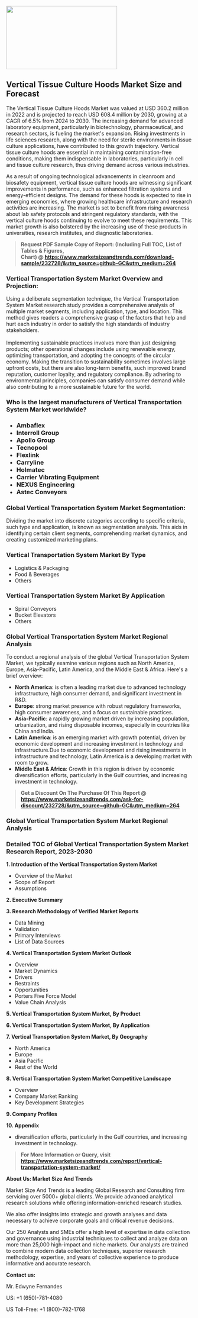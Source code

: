 <p><img class="alignnone size-medium wp-image-20088" src="https://ffe5etoiles.com/wp-content/uploads/2024/12/MST1-300x171.png" alt="" width="300" height="171" /></p><h2>Vertical Tissue Culture Hoods Market Size and Forecast</h2><p>The Vertical Tissue Culture Hoods Market was valued at USD 360.2 million in 2022 and is projected to reach USD 608.4 million by 2030, growing at a CAGR of 6.5% from 2024 to 2030. The increasing demand for advanced laboratory equipment, particularly in biotechnology, pharmaceutical, and research sectors, is fueling the market's expansion. Rising investments in life sciences research, along with the need for sterile environments in tissue culture applications, have contributed to this growth trajectory. Vertical tissue culture hoods are essential in maintaining contamination-free conditions, making them indispensable in laboratories, particularly in cell and tissue culture research, thus driving demand across various industries.</p><p>As a result of ongoing technological advancements in cleanroom and biosafety equipment, vertical tissue culture hoods are witnessing significant improvements in performance, such as enhanced filtration systems and energy-efficient designs. The demand for these hoods is expected to rise in emerging economies, where growing healthcare infrastructure and research activities are increasing. The market is set to benefit from rising awareness about lab safety protocols and stringent regulatory standards, with the vertical culture hoods continuing to evolve to meet these requirements. This market growth is also bolstered by the increasing use of these products in universities, research institutes, and diagnostic laboratories.</p></p><blockquote id="" class=""><strong>Request PDF Sample Copy of Report: (Including Full TOC, List of Tables &amp; Figures, Chart)&nbsp;@&nbsp;<strong><a href="https://www.marketsizeandtrends.com/download-sample/232728/&utm_source=github-GC&utm_medium=264" target="_blank">https://www.marketsizeandtrends.com/download-sample/232728/&utm_source=github-GC&utm_medium=264</a></strong></strong></blockquote><h3 id="" class="">Vertical Transportation System Market&nbsp;Overview and Projection:</h3><p id="" class="">Using a deliberate segmentation technique, the Vertical Transportation System Market research study provides a comprehensive analysis of multiple market segments, including application, type, and location. This method gives readers a comprehensive grasp of the factors that help and hurt each industry in order to satisfy the high standards of industry stakeholders. <br /> <br />Implementing sustainable practices involves more than just designing products; other operational changes include using renewable energy, optimizing transportation, and adopting the concepts of the circular economy. Making the transition to sustainability sometimes involves large upfront costs, but there are also long-term benefits, such improved brand reputation, customer loyalty, and regulatory compliance. By adhering to environmental principles, companies can satisfy consumer demand while also contributing to a more sustainable future for the world.</p><h3 id="" class="">Who is the largest manufacturers of&nbsp;Vertical Transportation System Market worldwide?</h3><h3 class=""><p><ul><li>Ambaflex </li><li> Interroll Group </li><li> Apollo Group </li><li> Tecnopool </li><li> Flexlink </li><li> Carryline </li><li> Holmatec </li><li> Carrier Vibrating Equipment </li><li> NEXUS Engineering </li><li> Astec Conveyors</li></ul></p></h3><h3 id="" class="">Global&nbsp;Vertical Transportation System Market Segmentation:</h3><p id="" class="">Dividing the market into discrete categories according to specific criteria, such type and application, is known as segmentation analysis. This aids in identifying certain client segments, comprehending market dynamics, and creating customized marketing plans.</p><h3 id="" class="">Vertical Transportation System Market&nbsp;By Type</h3><p><p><ul><li>Logistics & Packaging</li><li> Food & Beverages</li><li> Others</p></li></ul></p></p><h3 id="" class="">Vertical Transportation System Market&nbsp;By Application</h3><p class=""><p><ul><li>Spiral Conveyors</li><li> Bucket Elevators</li><li> Others</li></ul></p></p><h3 id="" class="">Global Vertical Transportation System Market Regional Analysis</h3><p id="" class="">To conduct a regional analysis of the global Vertical Transportation System Market, we typically examine various regions such as North America, Europe, Asia-Pacific, Latin America, and the Middle East &amp; Africa. Here's a brief overview:</p><ul><li><strong>North America</strong>: is often a leading market due to advanced technology infrastructure, high consumer demand, and significant investment in R&amp;D.</li><li><strong>Europe</strong>: strong market presence with robust regulatory frameworks, high consumer awareness, and a focus on sustainable practices.</li><li><strong>Asia-Pacific</strong>: a rapidly growing market driven by increasing population, urbanization, and rising disposable incomes, especially in countries like China and India.</li><li><strong>Latin America</strong>: is an emerging market with growth potential, driven by economic development and increasing investment in technology and infrastructure.Due to economic development and rising investments in infrastructure and technology, Latin America is a developing market with room to grow.</li><li><strong>Middle East &amp; Africa</strong>: Growth in this region is driven by economic diversification efforts, particularly in the Gulf countries, and increasing investment in technology.</li></ul><blockquote id="" class=""><strong>Get a Discount On The Purchase Of This Report @ <strong><a href="https://www.marketsizeandtrends.com/ask-for-discount/232728/&utm_source=github-GC&utm_medium=264" target="_blank">https://www.marketsizeandtrends.com/ask-for-discount/232728/&utm_source=github-GC&utm_medium=264</a></strong></strong></blockquote><h3 id="" class="">Global Vertical Transportation System Market Regional Analysis</h3><h3 id="" class="">Detailed TOC of Global Vertical Transportation System Market Research Report, 2023-2030</h3><p id="" class=""><strong>1. Introduction of the Vertical Transportation System Market</strong></p><ul><li>Overview of the Market</li><li>Scope of Report</li><li>Assumptions</li></ul><p id="" class=""><strong>2. Executive Summary</strong></p><p id="" class=""><strong>3. Research Methodology of Verified Market Reports</strong></p><ul><li>Data Mining</li><li>Validation</li><li>Primary Interviews</li><li>List of Data Sources</li></ul><p id="" class=""><strong>4. Vertical Transportation System Market Outlook</strong></p><ul><li>Overview</li><li>Market Dynamics</li><li>Drivers</li><li>Restraints</li><li>Opportunities</li><li>Porters Five Force Model</li><li>Value Chain Analysis</li></ul><p id="" class=""><strong>5. Vertical Transportation System Market, By Product</strong></p><p id="" class=""><strong>6. Vertical Transportation System Market, By Application</strong></p><p id="" class=""><strong>7. Vertical Transportation System Market, By Geography</strong></p><ul><li>North America</li><li>Europe</li><li>Asia Pacific</li><li>Rest of the World</li></ul><p id="" class=""><strong>8. Vertical Transportation System Market Competitive Landscape</strong></p><ul><li>Overview</li><li>Company Market Ranking</li><li>Key Development Strategies</li></ul><p id="" class=""><strong>9. Company Profiles</strong></p><p id="" class=""><strong>10. Appendix</strong></p><ul><li>diversification efforts, particularly in the Gulf countries, and increasing investment in technology.</li></ul><blockquote id="" class=""><strong>For More Information or Query, visit <strong><strong><a href="https://www.marketsizeandtrends.com/report/vertical-transportation-system-market/" target="_blank">https://www.marketsizeandtrends.com/report/vertical-transportation-system-market/</a></strong></strong></strong></blockquote><p id="" class=""><strong>About Us: Market Size And Trends</strong></p><p id="" class="">Market Size And Trends is a leading Global Research and Consulting firm servicing over 5000+ global clients. We provide advanced analytical research solutions while offering information-enriched research studies.</p><p id="" class="">We also offer insights into strategic and growth analyses and data necessary to achieve corporate goals and critical revenue decisions.</p><p id="" class="">Our 250 Analysts and SMEs offer a high level of expertise in data collection and governance using industrial techniques to collect and analyze data on more than 25,000 high-impact and niche markets. Our analysts are trained to combine modern data collection techniques, superior research methodology, expertise, and years of collective experience to produce informative and accurate research.</p><p id="" class=""><strong>Contact us:</strong></p><p id="" class="">Mr. Edwyne Fernandes</p><p id="" class="">US: +1 (650)-781-4080</p><p id="" class="">US Toll-Free: +1 (800)-782-1768</p>
